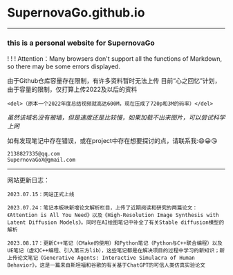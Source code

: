 # SupernovaGo.github.io

---

### this is a personal website for SupernovaGo

! ! ! Attention：Many browsers don't support all the functions of Markdown, so there may be some errors displayed.

由于Github仓库容量存在限制，有许多资料暂时无法上传
目前“心之回忆”计划，由于容量的限制，仅打算上传2022及以后的资料

    <del>（原本一个2022年度总结视频就高达600M，现在压成了720p和3M的码率）</del>


*虽然该域名没有被墙，但是速度还是比较慢，如果加载不出来图片，可以尝试科学上网*


如有发现笔记中存在错误，或在project中存在想要探讨的点，请联系我::smile::grinning::kissing_heart:
    
    2138827335@qq.com
    SupernovaGoX@gmail.com

---

网站更新日志：

    2023.07.15：网站正式上线

    2023.07.24：笔记本板块新增论文解析栏目，上传了近期阅读和研究的两篇论文：《Attention is All You Need》以及《High-Resolution Image Synthesis with Latent Diffusion Models》。同时在AI绘图笔记中补全了有关Stable diffusion模型的解析

    2023.08.17：更新C++笔记（CMake的使用）和Python笔记（Python与C++联合编程）以及UE笔记（虚幻C++编程、引入第三方lib），这些笔记都是在解决项目的过程中学习的新知识；新上传论文笔记《Generative Agents: Interactive Simulacra of Human Behavior》，这是一篇来自斯坦福和谷歌的有关基于ChatGPT的可信人类仿真实验论文